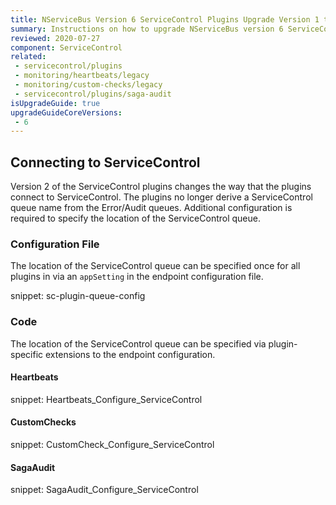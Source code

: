 ```yaml
---
title: NServiceBus Version 6 ServiceControl Plugins Upgrade Version 1 to 2
summary: Instructions on how to upgrade NServiceBus version 6 ServiceControl Plugins Version 1 to 2.
reviewed: 2020-07-27
component: ServiceControl
related:
 - servicecontrol/plugins
 - monitoring/heartbeats/legacy
 - monitoring/custom-checks/legacy
 - servicecontrol/plugins/saga-audit
isUpgradeGuide: true
upgradeGuideCoreVersions:
 - 6
---
```



## Connecting to ServiceControl

Version 2 of the ServiceControl plugins changes the way that the plugins connect to ServiceControl. The plugins no longer derive a ServiceControl queue name from the Error/Audit queues. Additional configuration is required to specify the location of the ServiceControl queue. 


### Configuration File

The location of the ServiceControl queue can be specified once for all plugins in via an `appSetting` in the endpoint configuration file.

snippet: sc-plugin-queue-config


### Code

The location of the ServiceControl queue can be specified via plugin-specific extensions to the endpoint configuration.


#### Heartbeats

snippet: Heartbeats_Configure_ServiceControl


#### CustomChecks

snippet: CustomCheck_Configure_ServiceControl


#### SagaAudit

snippet: SagaAudit_Configure_ServiceControl
